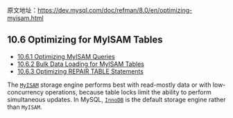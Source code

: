原文地址：https://dev.mysql.com/doc/refman/8.0/en/optimizing-myisam.html



## 10.6 Optimizing for MyISAM Tables

- [10.6.1 Optimizing MyISAM Queries](https://dev.mysql.com/doc/refman/8.0/en/optimizing-queries-myisam.html)
- [10.6.2 Bulk Data Loading for MyISAM Tables](https://dev.mysql.com/doc/refman/8.0/en/optimizing-myisam-bulk-data-loading.html)
- [10.6.3 Optimizing REPAIR TABLE Statements](https://dev.mysql.com/doc/refman/8.0/en/repair-table-optimization.html)



The [`MyISAM`](https://dev.mysql.com/doc/refman/8.0/en/myisam-storage-engine.html) storage engine performs best with read-mostly data or with low-concurrency operations, because table locks limit the ability to perform simultaneous updates. In MySQL, [`InnoDB`](https://dev.mysql.com/doc/refman/8.0/en/innodb-storage-engine.html) is the default storage engine rather than `MyISAM`.
